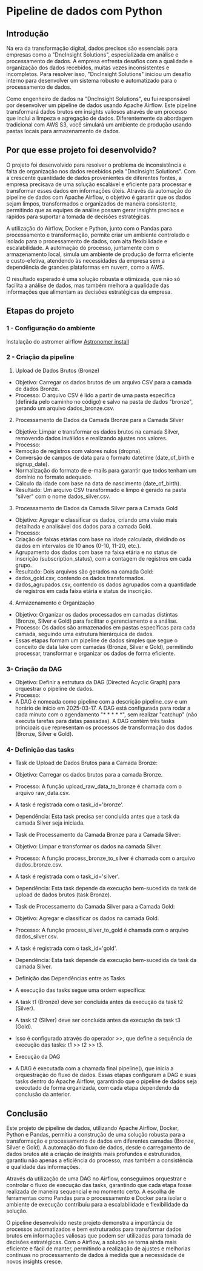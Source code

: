 # Pipeline de dados com Python

## Introdução
Na era da transformação digital, dados precisos são essenciais para empresas como a "DncInsight Solutions", especializada em análise e processamento de dados. A empresa enfrenta desafios com a qualidade e organização dos dados recebidos, muitas vezes inconsistentes e incompletos. Para resolver isso, "DncInsight Solutions" iniciou um desafio interno para desenvolver um sistema robusto e automatizado para o processamento de dados.

Como engenheiro de dados na "DncInsight Solutions", eu fui responsável por desenvolver um pipeline de dados usando Apache Airflow. Este pipeline transformará dados brutos em insights valiosos através de um processo que inclui a limpeza e agregação de dados. Diferentemente da abordagem tradicional com AWS S3, você simulará um ambiente de produção usando pastas locais para armazenamento de dados.

## Por que esse projeto foi desenvolvido?
O projeto foi desenvolvido para resolver o problema de inconsistência e falta de organização nos dados recebidos pela "DncInsight Solutions". Com a crescente quantidade de dados provenientes de diferentes fontes, a empresa precisava de uma solução escalável e eficiente para processar e transformar esses dados em informações úteis. Através da automação do pipeline de dados com Apache Airflow, o objetivo é garantir que os dados sejam limpos, transformados e organizados de maneira consistente, permitindo que as equipes de análise possam gerar insights precisos e rápidos para suportar a tomada de decisões estratégicas.

A utilização do Airflow, Docker e Python, junto com o Pandas para processamento e transformação, permite criar um ambiente controlado e isolado para o processamento de dados, com alta flexibilidade e escalabilidade. A automação do processo, juntamente com o armazenamento local, simula um ambiente de produção de forma eficiente e custo-efetiva, atendendo às necessidades da empresa sem a dependência de grandes plataformas em nuvem, como a AWS.

O resultado esperado é uma solução robusta e otimizada, que não só facilita a análise de dados, mas também melhora a qualidade das informações que alimentam as decisões estratégicas da empresa.

## Etapas do projeto

### 1 - Configuração do ambiente

Instalação do astromer airflow [Astronomer install](https://www.astronomer.io/docs/astro/cli/install-cli)

### 2 - Criação da pipeline
1. Upload de Dados Brutos (Bronze)
- Objetivo: Carregar os dados brutos de um arquivo CSV para a camada de dados Bronze.
- Processo: O arquivo CSV é lido a partir de uma pasta específica (definida pelo caminho no código) e salvo na pasta de dados "bronze", gerando um arquivo dados_bronze.csv.

2. Processamento de Dados da Camada Bronze para a Camada Silver
- Objetivo: Limpar e transformar os dados brutos na camada Silver, removendo dados inválidos e realizando ajustes nos valores.
- Processo:
- Remoção de registros com valores nulos (dropna).
- Conversão de campos de data para o formato datetime (date_of_birth e signup_date).
- Normalização do formato de e-mails para garantir que todos tenham um domínio no formato adequado.
- Cálculo da idade com base na data de nascimento (date_of_birth).
- Resultado: Um arquivo CSV transformado e limpo é gerado na pasta "silver" com o nome dados_silver.csv.

3. Processamento de Dados da Camada Silver para a Camada Gold
- Objetivo: Agregar e classificar os dados, criando uma visão mais detalhada e analisável dos dados para a camada Gold.
- Processo:
- Criação de faixas etárias com base na idade calculada, dividindo os dados em intervalos de 10 anos (0-10, 11-20, etc.).
- Agrupamento dos dados com base na faixa etária e no status de inscrição (subscription_status), com a contagem de registros em cada grupo.
- Resultado: Dois arquivos são gerados na camada Gold:
- dados_gold.csv, contendo os dados transformados.
- dados_agrupados.csv, contendo os dados agrupados com a quantidade de registros em cada faixa etária e status de inscrição.

4. Armazenamento e Organização
- Objetivo: Organizar os dados processados em camadas distintas (Bronze, Silver e Gold) para facilitar o gerenciamento e a análise.
- Processo: Os dados são armazenados em pastas específicas para cada camada, seguindo uma estrutura hierárquica de dados.
- Essas etapas formam um pipeline de dados simples que segue o conceito de data lake com camadas (Bronze, Silver e Gold), permitindo processar, transformar e organizar os dados de forma eficiente.

### 3- Criação da DAG
- Objetivo: Definir a estrutura da DAG (Directed Acyclic Graph) para orquestrar o pipeline de dados.
- Processo:
- A DAG é nomeada como pipeline com a descrição pipeline_csv e um horário de início em 2025-03-17. A DAG está configurada para rodar a cada minuto com o agendamento "* * * * *", sem realizar "catchup" (não executa tarefas para datas passadas).
A DAG contém três tasks principais que representam os processos de transformação dos dados (Bronze, Silver e Gold).

### 4- Definição das tasks
- Task de Upload de Dados Brutos para a Camada Bronze:
- Objetivo: Carregar os dados brutos para a camada Bronze.
- Processo: A função upload_raw_data_to_bronze é chamada com o arquivo raw_data.csv.
- A task é registrada com o task_id='bronze'.
- Dependência: Esta task precisa ser concluída antes que a task da camada Silver seja iniciada.

- Task de Processamento da Camada Bronze para a Camada Silver:
- Objetivo: Limpar e transformar os dados na camada Silver.
- Processo: A função process_bronze_to_silver é chamada com o arquivo dados_bronze.csv.
- A task é registrada com o task_id='silver'.
- Dependência: Esta task depende da execução bem-sucedida da task de upload de dados brutos (task Bronze).

- Task de Processamento da Camada Silver para a Camada Gold:
- Objetivo: Agregar e classificar os dados na camada Gold.
- Processo: A função process_silver_to_gold é chamada com o arquivo dados_silver.csv.
- A task é registrada com o task_id='gold'.
- Dependência: Esta task depende da execução bem-sucedida da task da camada Silver.

- Definição das Dependências entre as Tasks
- A execução das tasks segue uma ordem específica:
- A task t1 (Bronze) deve ser concluída antes da execução da task t2 (Silver).
- A task t2 (Silver) deve ser concluída antes da execução da task t3 (Gold).
- Isso é configurado através do operador >>, que define a sequência de execução das tasks: t1 >> t2 >> t3.

- Execução da DAG
- A DAG é executada com a chamada final pipeline(), que inicia a orquestração do fluxo de dados.
Essas etapas configuram a DAG e suas tasks dentro do Apache Airflow, garantindo que o pipeline de dados seja executado de forma organizada, com cada etapa dependendo da conclusão da anterior.

## Conclusão
Este projeto de pipeline de dados, utilizando Apache Airflow, Docker, Python e Pandas, permitiu a construção de uma solução robusta para a transformação e processamento de dados em diferentes camadas (Bronze, Silver e Gold). A automação do fluxo de dados, desde o carregamento de dados brutos até a criação de insights mais profundos e estruturados, garantiu não apenas a eficiência do processo, mas também a consistência e qualidade das informações.

Através da utilização de uma DAG no Airflow, conseguimos orquestrar e controlar o fluxo de execução das tasks, garantindo que cada etapa fosse realizada de maneira sequencial e no momento certo. A escolha de ferramentas como Pandas para o processamento e Docker para isolar o ambiente de execução contribuiu para a escalabilidade e flexibilidade da solução.

O pipeline desenvolvido neste projeto demonstra a importância de processos automatizados e bem estruturados para transformar dados brutos em informações valiosas que podem ser utilizadas para tomada de decisões estratégicas. Com o Airflow, a solução se torna ainda mais eficiente e fácil de manter, permitindo a realização de ajustes e melhorias contínuas no processamento de dados à medida que a necessidade de novos insights cresce.
